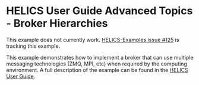 # HELICS User Guide Advanced Topics - Broker Hierarchies

This example does not currently work. [HELICS-Examples issue #125](https://github.com/GMLC-TDC/HELICS-Examples/issues/125) is tracking this example.

This example demonstrates how to implement a broker that can use multiple messaging technologies (ZMQ, MPI, etc) when required by the computing environment. A full description of the example can be found in the [HELICS User Guide](https://docs.helics.org/en/latest/user-guide/examples/advanced_examples/advanced_brokers_multibroker.html).